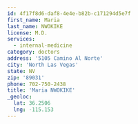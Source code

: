 ```yaml
---
id: 4f17f8d6-daf8-4e4e-b82b-c171294d5e7f
first_name: Maria
last_name: NWOKIKE
license: M.D.
services:
  - internal-medicine
category: doctors
address: '5105 Camino Al Norte'
city: 'North Las Vegas'
state: NV
zip: '89031'
phone: 702-750-2438
title: 'Maria NWOKIKE'
_geoloc:
  lat: 36.2506
  lng: -115.153
---
```

